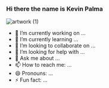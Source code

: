### Hi there the name is Kevin Palma
![artwork (1)](https://github.com/KevinPalma21/KevinPalma21/assets/123513375/307433a0-3bb9-4fa7-9652-c671779349d1)

- 🔭 I’m currently working on ...
- 🌱 I’m currently learning ...
- 👯 I’m looking to collaborate on ...
- 🤔 I’m looking for help with ...
- 💬 Ask me about ...
- 📫 How to reach me: ...
- 😄 Pronouns: ...
- ⚡ Fun fact: ...
